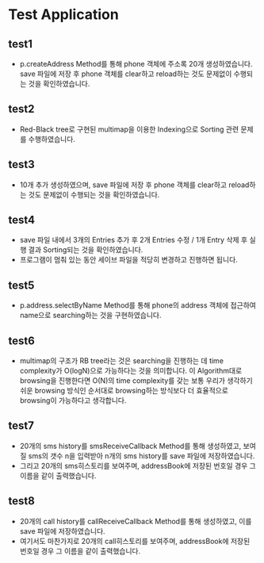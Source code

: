 # Test Application

## test1 

- p.createAddress Method를 통해 phone 객체에 주소록 20개 생성하였습니다. save 파일에 저장 후 phone 객체를 clear하고 reload하는 것도 문제없이 수행되는 것을 확인하였습니다.

## test2

- Red-Black tree로 구현된 multimap을 이용한 Indexing으로 Sorting 관련 문제를 수행하였습니다.

## test3 

- 10개 추가 생성하였으며, save 파일에 저장 후 phone 객체를 clear하고 reload하는 것도 문제없이 수행되는 것을 확인하였습니다.

## test4 

- save 파일 내에서 3개의 Entries 추가 후 2개 Entries 수정 / 1개 Entry 삭제 후 실행 결과 Sorting되는 것을 확인하였습니다.
- 프로그램이 멈춰 있는 동안 세이브 파일을 적당히 변경하고 진행하면 됩니다.

## test5 

- p.address.selectByName Method를 통해 phone의 address 객체에 접근하여 name으로 searching하는 것을 구현하였습니다.

## test6 

- multimap의 구조가 RB tree라는 것은 searching을 진행하는 데 time complexity가 O(logN)으로 가능하다는 것을 의미합니다. 이 Algorithm대로 browsing을 진행한다면 O(N)의 time complexity를 갖는 보통 우리가 생각하기 쉬운 browsing 방식인 순서대로 browsing하는 방식보다 더 효율적으로 browsing이 가능하다고 생각합니다.

## test7 

- 20개의 sms history를 smsReceiveCallback Method를 통해 생성하였고, 보여질 sms의 갯수 n을 입력받아 n개의 sms history를 save 파일에 저장하였습니다.
- 그리고 20개의 sms히스토리를 보여주며, addressBook에 저장된 번호일 경우 그 이름을 같이 출력했습니다.

## test8

- 20개의 call history를 callReceiveCallback Method를 통해 생성하였고, 이를 save 파일에 저장하였습니다.
- 여기서도 마찬가지로 20개의 call히스토리를 보여주며, addressBook에 저장된 번호일 경우 그 이름을 같이 출력했습니다.